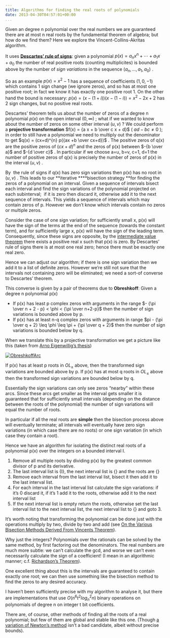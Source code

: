 ```yaml
---
title: Algorithms for finding the real roots of polynomials
date: 2013-04-30T04:57:01+00:00
...
```



Given an degree n polynomial over the real numbers we are guaranteed there are at most n real roots by the fundamental theorem of algebra; but how do we find them? Here we explore the Vincent-Collins-Akritas algorithm.


It uses [**Descartes’ rule of signs**](http://en.wikipedia.org/wiki/Descartes%27_rule_of_signs): given a polynomial  $p(x) = a_n x^n + \cdots + a_1 x + a_0$  the number of real positive roots (counting multiplicites) is bounded above by the number of *sign variations* in the sequence  $(a_n, \ldots, a_1, a_0)$ .


<!--more-->


So as an example  $p(x) = x^2 - 1$  has a sequence of coefficients  $(1, 0, -1)$  which contains 1 sign change (we ignore zeros), and so has at most one positive root; in fact we know it has exactly one positive root 1. On the other hand the bound is necessary:  $p(x) = (x-(1+i))(x-(1-i))= x^2-2x+2$  has 2 sign changes, but no positive real roots.


Descartes’ theorem tells us about the number of zeros of a degree n polynomial  $p(x)$  on the open interval  $(0, \infty)$ ; what if we wanted to know about the number of zeros on some other interval  $(u, v)$ ? We could perform a **projective transformation**  $f(x) = {a x + b \over c x + d}$  ( $ad - bc \neq 0$ ); in order to still have a polynomial we need to multiply out the denominator to get  $q(x) = (cx+d)^{n} p({ax +b \over cx+d})$ . The positive zeros of q(x) are the positive zeros of  $(cx+d)^n$  and the zeros of p(x) between  $-{b \over a}$  and  $-{d \over c}$ . In particular if we choose a=u, b=v, c=1, d=1 the number of positive zeros of q(x) is precisely the number of zeros of p(x) in the interval  $(u, v)$ .


By  the rule of signs if q(x) has zero sign variations then p(x) has no root in  $(u, v)$ . This leads to our **iterative ****bisection strategy **for finding the zeros of a polynomial on an interval. Given a sequence of intervals bisect each interval and find the sign variations of the polynomial projected on each subinterval;  if it is zero then discard it, otherwise add it to the next sequence of intervals. This yields a sequence of intervals which may contain zeros of p. However we don’t know which intervals contain no zeros or multiple zeros.


Consider the case of one sign variation; for sufficiently small x, p(x) will have the sign of the terms at the end of the sequence (towards the constant term), and for sufficiently large x, p(x) will have the sign of the leading term. Consequently, since these signs are opposite, by the [intermediate value theorem](http://en.wikipedia.org/wiki/Intermediate_value_theorem) there exists a positive real x such that p(x) is zero. By Descartes’ rule of signs there is at most one real zero; hence there must be exactly one real zero.


Hence we can adjust our algorithm; if there is one sign variation then we add it to a list of definite zeros. However we’re still not sure that the intervals not containing zero will be eliminated; we need a sort-of converse to Descartes’ theorem.


This converse is given by a pair of theorems due to **Obreshkoff**: Given a degree n polynomial p(x)




*  If p(x) has least p complex zeros with arguments in the range  $- {\pi \over n + 2 - p} < \phi < {\pi \over n+2-p}$  then the number of sign variations is bounded above by p.
*  If p(x) has at least n-q complex zeros with arguments in range  $pi - {\pi \over q + 2} \leq \phi \leq \pi + {\pi \over q + 2}$  then the number of sign variations is bounded below by q.



When we translate this by a projective transformation we get a picture like this (taken from [Arno Eigenwillig’s thesis](http://scidok.sulb.uni-saarland.de/volltexte/2010/3244/pdf/Dissertation_8200_Eige_Arno_2008.pdf))


[![ObreshkoffArc](http://physjam.files.wordpress.com/2013/04/obreshkoffarc.png?w=640)](http://physjam.files.wordpress.com/2013/04/obreshkoffarc.png)


If p(x) has at least p roots in  $OL_{\geq}$  above, then the transformed sign variations are bounded above by p. If p(x) has at most q roots in  $OL_{\leq}$  above then the transformed sign variations are bounded below by q.


Essentially the sign variations can only see zeros “nearby” within these arcs. Since these arcs get smaller as the interval gets smaller it is guaranteed that for sufficiently small intervals (depending on the distance between the roots of the polynomial) the number of sign variations will equal the number of roots.


In particular if all the real roots are **simple** then the bisection process above will eventually terminate; all intervals will eventually have zero sign variations (in which case there are no roots) or one sign variation (in which case they contain a root).


Hence we have an algorithm for isolating the distinct real roots of a polynomial p(x) over the integers on a bounded interval I.




1.  Remove all multiple roots by dividing p(x) by the greatest common divisor of p and its derivative.
1.  The last interval list is {I}, the next interval list is {} and the roots are {}
1.  Remove each interval from the last interval list, bisect it then add it to the last interval list.
1.  For each interval in the last interval list calculate the sign variations: if it’s 0 discard it, if it’s 1 add it to the roots, otherwise add it to the next interval list
1.  If the next interval list is empty return the roots, otherwise set the last interval list to the next interval list, the next interval list to {} and goto 3.



It’s worth noting that transforming the polynomial can be done just with the operations multiply by two, divide by two and add (see [On the Various Bisection Methods Derived From Vincents Theorem](http://sci-gems.math.bas.bg/jspui/bitstream/10525/376/1/sjc051-vol2-num1-2008.pdf)).


Why just the integers? Polynomials over the rationals can be solved by the same method, by first factoring out the denominators. The real numbers are much more subtle: we can’t calculate the gcd, and worse we can’t even necessarily calculate the sign of a coefficient! (I mean in an algorithmic manner; c.f. [Richardson’s Theorem](http://en.wikipedia.org/wiki/Richardson%27s_theorem)).


One excellent thing about this is the intervals are guaranteed to contain exactly one root; we can then use something like the bisection method to find the zeros to any desired accuracy.


I haven’t been sufficiently precise with my algorithm to analyse it, but there are implementations that use  $O(n^6t^2log^2_nn)$  binary operations on polynomials of degree n on integer t bit coefficients.


There are, of course, other methods of finding all the roots of a real polynomial; but few of them are global and stable like this one. (Though [a variation of Newton’s method](http://mathlab.sunysb.edu/~scott/Papers/Newton/Published.pdf) isn’t a bad candidate, albeit without precise bounds).




 